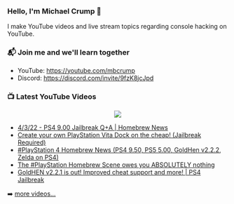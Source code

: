 ### Hello, I'm Michael Crump 👋

I make YouTube videos and live stream topics regarding console hacking on YouTube. 

### 📬 Join me and we'll learn together

- YouTube: https://youtube.com/mbcrump
- Discord: https://discord.com/invite/9fzK8jcJpd

### 📺 Latest YouTube Videos

<div align="center">

[<img src="https://img.shields.io/badge/-Subscribe-red?style=for-the-badge&logo=youtube&logoColor=white"/>](https://www.youtube.com/c/mbcrump?sub_confirmation=1)

</div>

<!-- YOUTUBE:START -->
- [4/3/22 - PS4 9.00 Jailbreak Q+A | Homebrew News](https://www.youtube.com/watch?v=VU_uK0POt3c)
- [Create your own PlayStation Vita Dock on the cheap! &lpar;Jailbreak Required&rpar;](https://www.youtube.com/watch?v=XKsKNd9qYBk)
- [#PlayStation 4 Homebrew News &lpar;PS4 9.50, PS5 5.00, GoldHen v2.2.2, Zelda on PS4&rpar;](https://www.youtube.com/watch?v=y9s_p7YE-2s)
- [The #PlayStation Homebrew Scene owes you ABSOLUTELY nothing](https://www.youtube.com/watch?v=Jjvot0wbxiQ)
- [GoldHEN v2.2.1 is out! Improved cheat support and more! | PS4 Jailbreak](https://www.youtube.com/watch?v=YNawvZNQq5k)
<!-- YOUTUBE:END -->

➡️ [more videos...](https://youtube.com/mbcrump)

